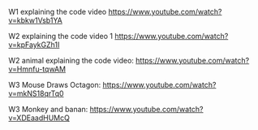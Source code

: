 W1 explaining the code video https://www.youtube.com/watch?v=kbkw1Vsb1YA

W2 explaining the code video 1 https://www.youtube.com/watch?v=kpFaykGZh1I

W2 animal explaining the code video: https://www.youtube.com/watch?v=Hmnfu-tqwAM

W3 Mouse Draws Octagon: https://www.youtube.com/watch?v=mkNS18qrTq0

W3 Monkey and banan: https://www.youtube.com/watch?v=XDEaadHUMcQ
